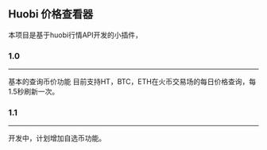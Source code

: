 Huobi 价格查看器
---
本项目是基于huobi行情API开发的小插件，


### 1.0
---
基本的查询币价功能
目前支持HT，BTC，ETH在火币交易场的每日价格查询，每1.5秒刷新一次。

### 1.1
---
开发中，计划增加自选币功能。


